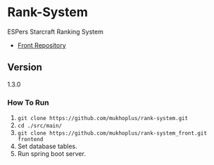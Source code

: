 # Rank-System

ESPers Starcraft Ranking System

- [Front Repository](https://github.com/mukhoplus/rank-system_front)

## Version

1.3.0

### How To Run

1. ``git clone https://github.com/mukhoplus/rank-system.git``
2. ``cd ./src/main/``
3. ``git clone https://github.com/mukhoplus/rank-system_front.git frontend``
4. Set database tables.
5. Run spring boot server.
